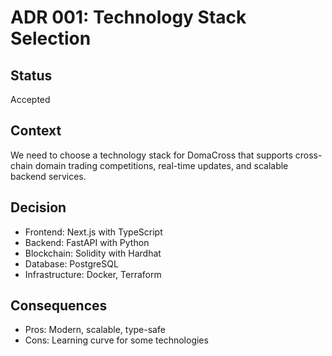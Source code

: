 # ADR 001: Technology Stack Selection

## Status
Accepted

## Context
We need to choose a technology stack for DomaCross that supports cross-chain domain trading competitions, real-time updates, and scalable backend services.

## Decision
- Frontend: Next.js with TypeScript
- Backend: FastAPI with Python
- Blockchain: Solidity with Hardhat
- Database: PostgreSQL
- Infrastructure: Docker, Terraform

## Consequences
- Pros: Modern, scalable, type-safe
- Cons: Learning curve for some technologies
